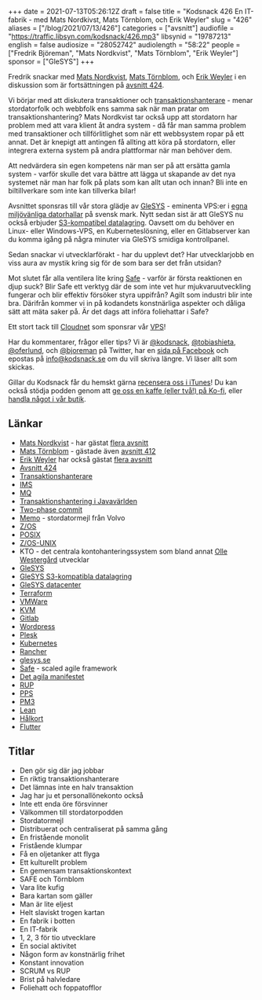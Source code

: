 +++
date = 2021-07-13T05:26:12Z
draft = false
title = "Kodsnack 426 En IT-fabrik -  med Mats Nordkivst, Mats Törnblom, och Erik Weyler"
slug = "426"
aliases = ["/blog/2021/07/13/426"]
categories = ["avsnitt"]
audiofile = "https://traffic.libsyn.com/kodsnack/426.mp3"
libsynid = "19787213"
english = false
audiosize = "28052742"
audiolength = "58:22"
people = ["Fredrik Björeman", "Mats Nordkvist", "Mats Törnblom", "Erik Weyler"]
sponsor = ["GleSYS"]
+++

Fredrik snackar med [Mats Nordkvist](http://cobol.se/About_cobol.se.html), [Mats Törnblom](https://www.linkedin.com/in/matstornblom/?originalSubdomain=se), och [Erik Weyler](https://www.linkedin.com/in/erik-weyler-42859048) i en diskussion som är fortsättningen på [avsnitt 424](https://kodsnack.se/424/).

Vi börjar med att diskutera transaktioner och [transaktionshanterare](https://en.wikipedia.org/wiki/Transaction_processing) - menar stordatorfolk och webbfolk ens samma sak när man pratar om transaktionshantering? Mats Nordkvist tar också upp att stordatorn har problem med att vara klient åt andra system - då får man samma problem med transaktioner och tillförlitlighet som när ett webbsystem ropar på ett annat. Det är knepigt att antingen få allting att köra på stordatorn, eller integrera externa system på andra plattformar när man behöver dem.

Att nedvärdera sin egen kompetens när man ser på att ersätta gamla system - varför skulle det vara bättre att lägga ut skapande av det nya systemet när man har folk på plats som kan allt utan och innan? Bli inte en biltillverkare som inte kan tillverka bilar!

Avsnittet sponsras till vår stora glädje av [GleSYS](https://glesys.se/) - eminenta VPS:er i [egna miljövänliga datorhallar](https://glesys.se/datacenter) på svensk mark. Nytt sedan sist är att GleSYS nu också erbjuder [S3-kompatibel datalagring](https://glesys.se/tjanster/objektlagring). Oavsett om du behöver en Linux- eller Windows-VPS, en Kuberneteslösning, eller en Gitlabserver kan du komma igång på några minuter via GleSYS smidiga kontrollpanel.

Sedan snackar vi utvecklarförakt - har du upplevt det? Har utvecklarjobb en viss aura av mystik kring sig för de som bara ser det från utsidan?

Mot slutet får alla ventilera lite kring [Safe](https://en.wikipedia.org/wiki/Scaled_agile_framework) - varför är första reaktionen en djup suck? Blir Safe ett verktyg där de som inte vet hur mjukvaruutveckling fungerar och blir effektiv försöker styra uppifrån? Agilt som industri blir inte bra. Därifrån kommer vi in på kodandets konstnärliga aspekter och dåliga sätt att mäta saker på. Är det dags att införa foliehattar i Safe?

Ett stort tack till [Cloudnet](https://www.cloudnet.se) som sponsrar vår [VPS](https://en.wikipedia.org/wiki/Virtual_private_server)!

Har du kommentarer, frågor eller tips? Vi är [@kodsnack](https://www.twitter.com/kodsnack), [@tobiashieta](https://www.twitter.com/tobiashieta), [@oferlund](https://www.twitter.com/oferlund), och [@bjoreman](https://www.twitter.com/bjoreman) på Twitter, har en [sida på Facebook](https://www.facebook.com/kodsnack) och epostas på [info@kodsnack.se](mailto:info@kodsnack.se) om du vill skriva längre. Vi läser allt som skickas.

Gillar du Kodsnack får du hemskt gärna [recensera oss i iTunes](https://itunes.apple.com/se/podcast/kodsnack/id561631498?l=en)! Du kan också stödja podden genom att <a href="https://ko-fi.com/kodsnack" rel="payment">ge oss en kaffe (eller två!) på Ko-fi</a>, eller [handla något i vår butik](https://shop.spreadshirt.se/kodsnack/).

## Länkar ##
* [Mats Nordkvist](http://cobol.se/About_cobol.se.html) - har gästat [flera avsnitt](https://kodsnack.se/people/mats-nordkvist/)
* [Mats Törnblom](https://www.linkedin.com/in/matstornblom/?originalSubdomain=se) - gästade även [avsnitt 412](https://kodsnack.se/412/)
* [Erik Weyler](https://www.linkedin.com/in/erik-weyler-42859048) har också gästat [flera avsnitt](https://kodsnack.se/people/erik-weyler/)
* [Avsnitt 424](https://kodsnack.se/424/)
* [Transaktionshanterare](https://en.wikipedia.org/wiki/Transaction_processing)
* [IMS](https://en.wikipedia.org/wiki/IBM_Information_Management_System)
* [MQ](https://en.wikipedia.org/wiki/Message_queue)
* [Transaktionshantering i Javavärlden](https://www.baeldung.com/java-transactions)
* [Two-phase commit](https://en.wikipedia.org/wiki/Two-phase_commit_protocol)
* [Memo](https://sv.wikipedia.org/wiki/Memo_Mail) - stordatormejl från Volvo
* [Z/OS](https://en.wikipedia.org/wiki/Z/OS)
* [POSIX](https://en.wikipedia.org/wiki/POSIX)
* [Z/OS-UNIX](https://www.ibm.com/docs/en/zos/2.1.0?topic=planning-introduction-zos-unix)
* KTO - det centrala kontohanteringssystem som bland annat [Olle Westergård](https://kodsnack.se/people/olle-westerg%C3%A5rd/) utvecklar
* [GleSYS](https://glesys.se/)
* [GleSYS S3-kompatibla datalagring](https://glesys.se/tjanster/objektlagring)
* [GleSYS datacenter](https://glesys.se/datacenter)
* [Terraform](https://en.wikipedia.org/wiki/Terraform_%28software%29)
* [VMWare](https://en.wikipedia.org/wiki/VMware)
* [KVM](https://en.wikipedia.org/wiki/Kernel-based_Virtual_Machine)
* [Gitlab](https://en.wikipedia.org/wiki/GitLab)
* [Wordpress](https://en.wikipedia.org/wiki/WordPress)
* [Plesk](https://en.wikipedia.org/wiki/Plesk)
* [Kubernetes](https://en.wikipedia.org/wiki/Kubernetes)
* [Rancher](https://rancher.com/)
* [glesys.se](https://glesys.se/)
* [Safe](https://en.wikipedia.org/wiki/Scaled_agile_framework) - scaled agile framework
* [Det agila manifestet](http://agilemanifesto.org/)
* [RUP](https://en.wikipedia.org/wiki/Rational_Unified_Process)
* [PPS](https://www.tietoevry.com/en/services/business-and-technology-consulting/pps/pps-model/)
* [PM3](https://www.projectmanagement.com/contentPages/tool.cfm?ID=253666&thisPageURL=/tools/253666/PM3#_=_)
* [Lean](https://en.wikipedia.org/wiki/Lean_software_development)
* [Hålkort](https://en.wikipedia.org/wiki/Punched_card)
* [Flutter](https://en.wikipedia.org/wiki/Flutter_%28software%29)

## Titlar ##
* Den gör sig där jag jobbar
* En riktig transaktionshanterare
* Det lämnas inte en halv transaktion
* Jag har ju et personallönekonto också
* Inte ett enda öre försvinner
* Välkommen till stordatorpodden
* Stordatormejl
* Distribuerat och centraliserat på samma gång
* En fristående monolit
* Fristående klumpar
* Få en oljetanker att flyga
* Ett kulturellt problem
* En gemensam transaktionskontext
* SAFE och Törnblom
* Vara lite kufig
* Bara kartan som gäller
* Man är lite eljest
* Helt slaviskt trogen kartan
* En fabrik i botten
* En IT-fabrik
* 1, 2, 3 för tio utvecklare
* En social aktivitet
* Någon form av konstnärlig frihet
* Konstant innovation
* SCRUM vs RUP
* Brist på halvledare
* Foliehatt och foppatofflor